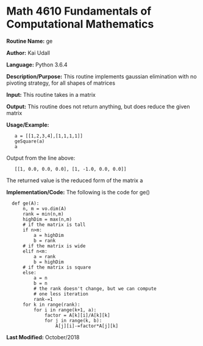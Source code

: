 # Math 4610 Fundamentals of Computational Mathematics

**Routine Name:**           ge

**Author:** Kai Udall

**Language:** Python 3.6.4

**Description/Purpose:** This routine implements gaussian elimination with no pivoting strategy, for all shapes of matrices

**Input:** This routine takes in a matrix

**Output:** This routine does not return anything, but does reduce the given matrix

**Usage/Example:**

       a = [[1,2,3,4],[1,1,1,1]]
       geSquare(a)
       a
 Output from the line above:
 
       [[1, 0.0, 0.0, 0.0], [1, -1.0, 0.0, 0.0]]
 
 The returned value is the reduced form of the matrix a
 
 **Implementation/Code:** The following is the code for ge()
 
      def ge(A):
          n, m = vo.dim(A)
          rank = min(n,m)
          highDim = max(n,m)
          # if the matrix is tall
          if n>m:
              a = highDim
              b = rank
          # if the matrix is wide
          elif n<m:
              a = rank
              b = highDim
          # if the matrix is square
          else:
              a = n
              b = n
              # the rank doesn't change, but we can compute
              # one less iteration
              rank-=1
          for k in range(rank):
              for i in range(k+1, a):
                  factor = A[k][i]/A[k][k]
                  for j in range(k, b):
                      A[j][i]-=factor*A[j][k]
      
      
**Last Modified:** October/2018
